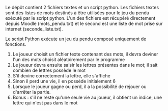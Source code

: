 Le dépôt contient 2 fichiers textes et un script python. 
Les fichiers textes sont des listes de mots destinés à être utilisées pour le jeu du pendu exécuté par le script python.
L'un des fichiers est récupéré directement depuis Moodle (mots_pendu.txt) et le second est une liste de mot prise sur internet (seconde_liste.txt).

Le script Python exécute un jeu du pendu composé uniquement de fonctions. 
1) Le joueur choisit un fichier texte contenant des mots, il devra deviner l'un des mots choisit aléatoirement par le programme
2) Le joueur devra ensuite saisir les lettres présentes dans le mot; il sait combien de lettres possède le mot
3) S'il devine correctement la lettre, elle s'affiche
4) Sinon il perd une vie, il en possède initialement 6
5) Lorsque le joueur gagne ou perd, il a la possibilité de rejouer ou d'arrêter la partie.
6) Bonus : s'il ne reste qu'une seule vie au joueur, il obtient un indice, une lettre qui n'est pas dans le mot


